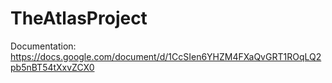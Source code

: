TheAtlasProject
===============

Documentation: https://docs.google.com/document/d/1CcSIen6YHZM4FXaQvGRT1ROqLQ2pb5nBT54tXxvZCX0
